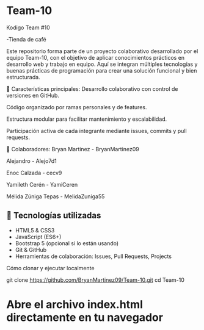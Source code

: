 # Team-10
Kodigo Team #10

-Tienda de café

Este repositorio forma parte de un proyecto colaborativo desarrollado por el equipo Team-10, con el objetivo de aplicar conocimientos prácticos en desarrollo web y trabajo en equipo. Aquí se integran múltiples tecnologías y buenas prácticas de programación para crear una solución funcional y bien estructurada.

🧩 Características principales:
Desarrollo colaborativo con control de versiones en GitHub.

Código organizado por ramas personales y de features.

Estructura modular para facilitar mantenimiento y escalabilidad.

Participación activa de cada integrante mediante issues, commits y pull requests.

👥 Colaboradores:
Bryan Martinez - BryanMartinez09

Alejandro - Alejo7d1

Enoc Calzada - cecv9

Yamileth Cerén - YamiCeren

Mélida Zúniga Tepas - MelidaZuniga55


## 🧰 Tecnologías utilizadas

- HTML5 & CSS3
- JavaScript (ES6+)
- Bootstrap 5 (opcional si lo están usando)
- Git & GitHub
- Herramientas de colaboración: Issues, Pull Requests, Projects



 Cómo clonar y ejecutar localmente

git clone https://github.com/BryanMartinez09/Team-10.git
cd Team-10
# Abre el archivo index.html directamente en tu navegador






